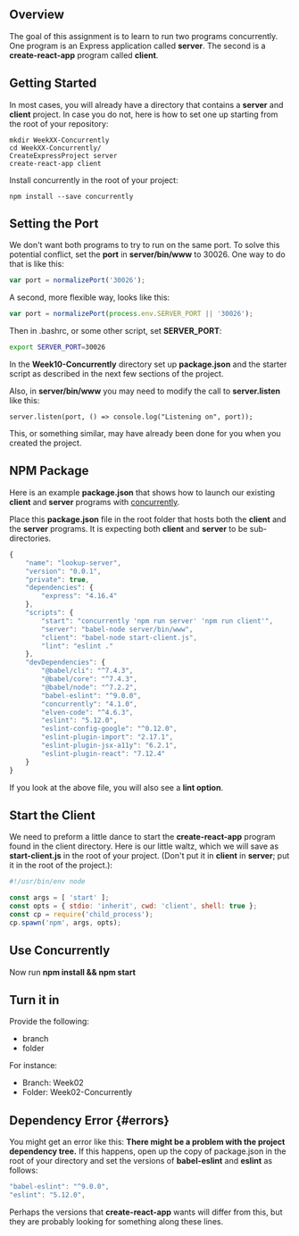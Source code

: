 ## Overview

The goal of this assignment is to learn to run two programs concurrently. One program is an Express application called **server**. The second is a **create-react-app** program called **client**.

## Getting Started

In most cases, you will already have a directory that contains a **server** and **client** project. In case you do not, here is how to set one up starting from the root of your repository:

    mkdir WeekXX-Concurrently
    cd WeekXX-Concurrently/
    CreateExpressProject server
    create-react-app client

Install concurrently in the root of your project:

    npm install --save concurrently

## Setting the Port

We don't want both programs to try to run on the same port. To solve this potential conflict, set the **port** in **server/bin/www** to 30026. One way to do that is like this:

```javascript
var port = normalizePort('30026');
```

A second, more flexible way, looks like this:

```javascript
var port = normalizePort(process.env.SERVER_PORT || '30026');    
```

Then in .bashrc, or some other script, set **SERVER_PORT**:

```bash
export SERVER_PORT=30026
```

In the **Week10-Concurrently** directory set up **package.json** and the starter script as described in the next few sections of the project.

Also, in **server/bin/www** you may need to modify the call to **server.listen** like this:

```
server.listen(port, () => console.log("Listening on", port));
```

This, or something similar, may have already been done for you when you created the project.

##  NPM Package

Here is an example **package.json** that shows how to launch our existing **client** and **server** programs with [concurrently][cc].

Place this **package.json** file in the root folder that hosts both the **client** and the **server** programs. It is expecting both **client** and **server** to be sub-directories.

```javascript
{
    "name": "lookup-server",
    "version": "0.0.1",
    "private": true,
    "dependencies": {
        "express": "4.16.4"
    },
    "scripts": {
        "start": "concurrently 'npm run server' 'npm run client'",
        "server": "babel-node server/bin/www",
        "client": "babel-node start-client.js",
        "lint": "eslint ."
    },
    "devDependencies": {
        "@babel/cli": "^7.4.3",
        "@babel/core": "^7.4.3",
        "@babel/node": "^7.2.2",
        "babel-eslint": "^9.0.0",
        "concurrently": "4.1.0",
        "elven-code": "^4.6.3",
        "eslint": "5.12.0",
        "eslint-config-google": "^0.12.0",
        "eslint-plugin-import": "2.17.1",
        "eslint-plugin-jsx-a11y": "6.2.1",
        "eslint-plugin-react": "7.12.4"
    }
}
```

If you look at the above file, you will also see a **lint option**.

## Start the Client

We need to preform a little dance to start the **create-react-app** program found in the client directory. Here is our little waltz, which we will save as **start-client.js** in the root of your project. (Don't put it in **client** in **server**; put it in the root of the project.):

```javascript
#!/usr/bin/env node

const args = [ 'start' ];
const opts = { stdio: 'inherit', cwd: 'client', shell: true };
const cp = require('child_process');
cp.spawn('npm', args, opts);
```

## Use Concurrently

Now run **npm install && npm start**

## Turn it in

Provide the following:

- branch
- folder

For instance:

- Branch: Week02
- Folder: Week02-Concurrently

[cc]: https://www.npmjs.com/package/concurrently

## Dependency Error {#errors}

You might get an error like this: **There might be a problem with the project dependency tree.** If this happens, open up the copy of package.json in the root of your directory and set the versions of **babel-eslint** and **eslint** as follows:

```javascript
"babel-eslint": "^9.0.0",
"eslint": "5.12.0",
```

Perhaps the versions that **create-react-app** wants will differ from this, but they are probably looking for something along these lines.

